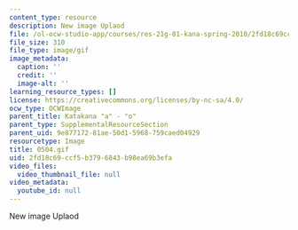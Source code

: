 ```yaml
---
content_type: resource
description: New image Uplaod
file: /ol-ocw-studio-app/courses/res-21g-01-kana-spring-2010/2fd18c69ccf5b3796843b98ea69b3efa_0504.gif
file_size: 310
file_type: image/gif
image_metadata:
  caption: ''
  credit: ''
  image-alt: ''
learning_resource_types: []
license: https://creativecommons.org/licenses/by-nc-sa/4.0/
ocw_type: OCWImage
parent_title: Katakana "a" - "o"
parent_type: SupplementalResourceSection
parent_uid: 9e877172-81ae-50d1-5968-759caed04929
resourcetype: Image
title: 0504.gif
uid: 2fd18c69-ccf5-b379-6843-b98ea69b3efa
video_files:
  video_thumbnail_file: null
video_metadata:
  youtube_id: null
---
```

New image Uplaod